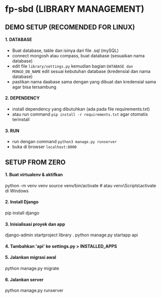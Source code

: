 # fp-sbd (LIBRARY MANAGEMENT)



## DEMO SETUP (RECOMENDED FOR LINUX)
#### 1. DATABASE
- Buat database, table dan isinya dari file .sql (mySQL)
- connect mongosh atau compass, buat database (sesuaikan nama database)
- edit file `library/settings.py` kemudian bagian `DATABASE dan MONGO_DB_NAME` edit sesuai kebutuhan database (kredensial dan nama database)
- pastikan nama daabase sama dengan yang dibuat dan kredensial sama agar bisa tersambung
#### 2. DEPENDENCY
- install dependency yang dibutuhkan (ada pada file requirements.txt)
- atau run command `pip install -r requirements.txt` agar otomatis terinstall

#### 3. RUN
- run dengan command `python3 manage.py runserver`
- buka di browser `localhost:8000`




## SETUP FROM ZERO
#### 1. Buat virtualenv & aktifkan
python -m venv venv
source venv/bin/activate  # atau venv\Scripts\activate di Windows

#### 2. Install Django
pip install django

#### 3. Inisialisasi proyek dan app
django-admin startproject library .
python manage.py startapp api

#### 4. Tambahkan 'api' ke settings.py > INSTALLED_APPS
#### 5. Jalankan migrasi awal
python manage.py migrate

#### 6. Jalankan server
python manage.py runserver
